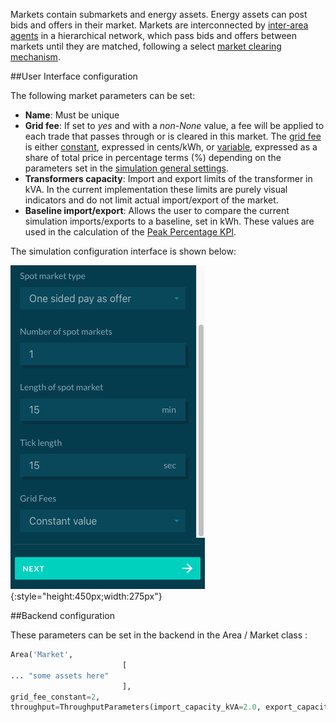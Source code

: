 Markets contain submarkets and energy assets. Energy assets can post bids and offers in their market. Markets are interconnected by [inter-area agents](inter-area-agent.md) in a hierarchical network, which pass bids and offers between markets until they are matched, following a select [market clearing mechanism](clearing-purpose.md). 

##User Interface configuration

The following market parameters can be set: 

*   **Name**: Must be unique
*   **Grid fee**: If set to _yes_ and with a _non-None_ value, a fee will be applied to each trade that passes through or is cleared in this market. The [grid fee](grid-fees.md) is either [constant](constant-fees.md), expressed in cents/kWh, or [variable](percentage-fees.md), expressed as a share of total price in percentage terms (%) depending on the parameters set in the [simulation general settings](general-settings.md).
*   **Transformers capacity**: Import and export limits of the transformer in kVA. In the current implementation these limits are purely visual indicators and do not limit actual import/export of the market.
*   **Baseline import/export**: Allows the user to compare the current simulation imports/exports to a baseline, set in kWh. These values are used in the calculation of the [Peak Percentage KPI](peak-percentage.md).

The simulation configuration interface is shown below:

![alt_text](img/model-market-1.png){:style="height:450px;width:275px"}


##Backend configuration

These parameters can be set in the backend in the Area / Market class : 

```python
Area('Market',
                         [
... "some assets here"                             
                         ], 
grid_fee_constant=2, 
throughput=ThroughputParameters(import_capacity_kVA=2.0, export_capacity_kVA=2.0, baseline_peak_energy_import_kWh=0.4, baseline_peak_energy_export_kWh=0.4))
```
